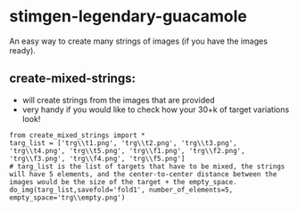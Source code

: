 # stimgen-legendary-guacamole
An easy way to create many strings of images (if you have the images ready). 
## create-mixed-strings:
- will create strings from the images that are provided
- very handy if you would like to check how your 30+k of target variations look!
```
from create_mixed_strings import *
targ_list = ['trg\\t1.png', 'trg\\t2.png', 'trg\\t3.png', 'trg\\t4.png', 'trg\\t5.png', 'trg\\f1.png', 'trg\\f2.png', 'trg\\f3.png', 'trg\\f4.png', 'trg\\f5.png']
# targ_list is the list of targets that have to be mixed, the strings will have 5 elements, and the center-to-center distance between the images would be the size of the target + the empty_space. 
do_img(targ_list,savefold='fold1', number_of_elements=5, empty_space='trg\\empty.png') 
```

